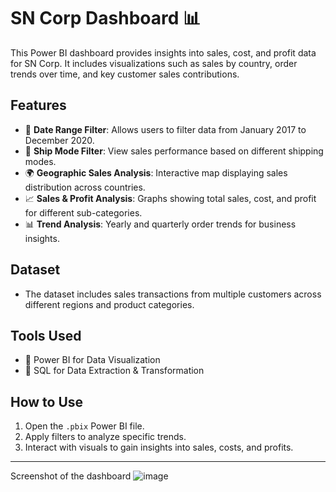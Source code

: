 # SN Corp Dashboard 📊  

This Power BI dashboard provides insights into sales, cost, and profit data for SN Corp. It includes visualizations such as sales by country, order trends over time, and key customer sales contributions.  

## **Features**
- 📅 **Date Range Filter**: Allows users to filter data from January 2017 to December 2020.  
- 🚚 **Ship Mode Filter**: View sales performance based on different shipping modes.  
- 🌍 **Geographic Sales Analysis**: Interactive map displaying sales distribution across countries.  
- 📈 **Sales & Profit Analysis**: Graphs showing total sales, cost, and profit for different sub-categories.  
- 📊 **Trend Analysis**: Yearly and quarterly order trends for business insights.  

## **Dataset**
- The dataset includes sales transactions from multiple customers across different regions and product categories.  

## **Tools Used**
- 🔹 Power BI for Data Visualization  
- 🔹 SQL for Data Extraction & Transformation  

## **How to Use**
1. Open the `.pbix` Power BI file.  
2. Apply filters to analyze specific trends.  
3. Interact with visuals to gain insights into sales, costs, and profits.  

----
Screenshot of the dashboard
![image](https://github.com/user-attachments/assets/7c592e70-fad9-4d64-bfc5-aa4d79794b87)

